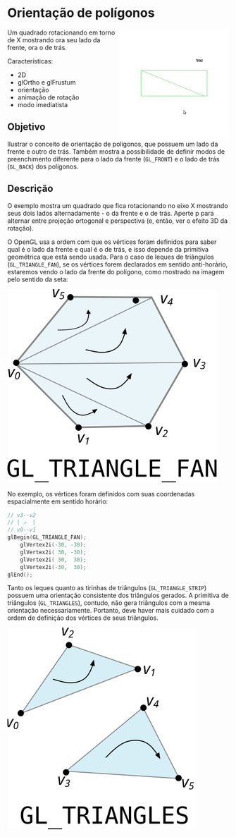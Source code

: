 # Orientação de polígonos

<img src="../docs/orientacao-poligonos.png" style="float:right; width: 250px">

Um quadrado rotacionando em torno de X mostrando ora seu lado da frente, ora
o de trás.

Características:
  - 2D
  - glOrtho e glFrustum
  - orientação
  - animação de rotação
  - modo imediatista

## Objetivo

Ilustrar o conceito de orientação de polígonos, que possuem um lado da frente
e outro de trás.
Também mostra a possibilidade de definir modos de preenchimento diferente para
o lado da frente (`GL_FRONT`) e o lado de trás (`GL_BACK`) dos polígonos.

## Descrição

O exemplo mostra um quadrado que fica rotacionando no eixo X mostrando seus
dois lados alternadamente - o da frente e o de trás. Aperte
<key>p</key> para alternar entre projeção ortogonal e
perspectiva (e, então, ver o efeito 3D da rotação).

O OpenGL usa a ordem com que os vértices foram definidos para saber qual
é o lado da frente e qual é o de trás, e isso depende da primitiva geométrica
que está sendo usada. Para o caso de leques de triângulos (`GL_TRIANGLE_FAN`),
se os vértices forem declarados em sentido anti-horário, estaremos vendo o
lado da frente do polígono, como mostrado na imagem pelo sentido da seta:

![](../docs/triangle-fan-orientation.svg)

No exemplo, os vértices foram definidos com suas coordenadas espacialmente
em sentido horário:

```c
// v3--v2
// | ⤴️  |
// v0--v1
glBegin(GL_TRIANGLE_FAN);
    glVertex2i(-30, -30);
    glVertex2i( 30, -30);
    glVertex2i( 30,  30);
    glVertex2i(-30,  30);
glEnd();
```

Tanto os leques quanto as tirinhas de triângulos (`GL_TRIANGLE_STRIP`) possuem
uma orientação consistente dos triângulos gerados. A primitiva de triângulos
(`GL_TRIANGLES`), contudo, não gera triângulos com a mesma orientação
necessariamente. Portanto, deve haver mais cuidado com a ordem de definição
dos vértices de seus triângulos.

![](../docs/triangles-orientation.svg)
